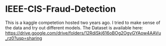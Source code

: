 # IEEE-CIS-Fraud-Detection
This is a kaggle competetion hosted two years ago. I tried to make sense of the data and try out different models.
The Dataset is available here: https://drive.google.com/drive/folders/12RdiSkj616oBOg2OgyGYAow4AAVu_rz0?usp=sharing
